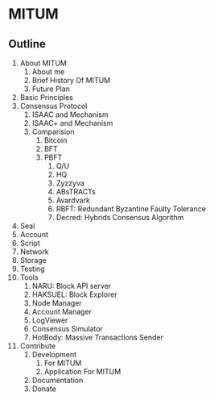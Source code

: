 # MITUM

## Outline

1. About MITUM
    1. About me
    1. Brief History Of MITUM
    1. Future Plan
1. Basic Principles
1. Consensus Protocol
    1. ISAAC and Mechanism
    1. ISAAC+ and Mechanism
    1. Comparision
        1. Bitcoin
        1. BFT
        1. PBFT
            1. Q/U
            1. HQ
            1. Zyzzyva
            1. ABsTRACTs
            1. Avardvark
            1. RBFT: Redundant Byzantine Faulty Tolerance
            1. Decred: Hybrids Consensus Algorithm
1. Seal
1. Account
1. Script
1. Network
1. Storage
1. Testing
1. Tools
    1. NARU: Block API server
    1. HAKSUEL: Block Explorer
    1. Node Manager
    1. Account Manager
    1. LogViewer
    1. Consensus Simulator
    1. HotBody: Massive Transactions Sender
1. Contribute
    1. Development
        1. For MITUM
        1. Application For MITUM
    1. Documentation
    1. Donate
